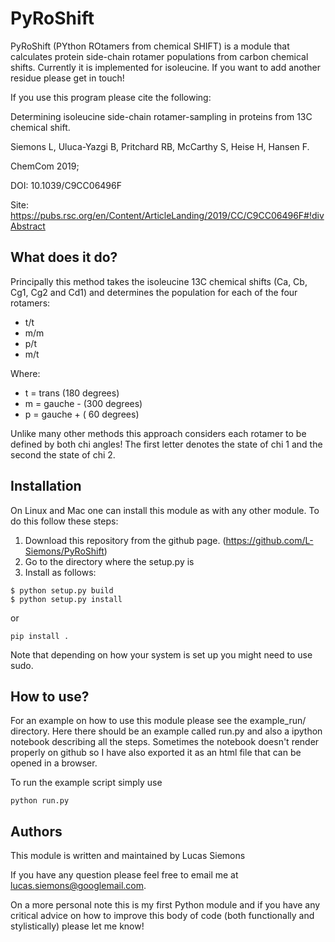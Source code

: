 
PyRoShift
=========

PyRoShift (PYthon ROtamers from chemical SHIFT) is a module that
calculates protein side-chain rotamer populations from carbon
chemical shifts. Currently it is implemented for isoleucine.
If you want to add another residue please get in touch!

If you use this program please cite the following:

Determining isoleucine side-chain rotamer-sampling in proteins from 13C chemical shift.

Siemons L, Uluca-Yazgi B, Pritchard RB, McCarthy S, Heise H, Hansen F.

ChemCom 2019;

DOI:  10.1039/C9CC06496F

Site: https://pubs.rsc.org/en/Content/ArticleLanding/2019/CC/C9CC06496F#!divAbstract

What does it do?
----------------


Principally this method takes the isoleucine 13C chemical shifts
(Ca, Cb, Cg1, Cg2 and Cd1) and determines the population
for each of the four rotamers:

- t/t
- m/m
- p/t
- m/t

Where:
- t = trans     (180 degrees)
- m = gauche -  (300 degrees)
- p = gauche +  ( 60 degrees)

Unlike many other methods this approach considers each rotamer to
be defined by both chi angles! The first letter denotes the state of chi 1 and the
second the state of chi 2.


Installation
------------


On Linux and Mac one can install this module as with any other module. To do this follow these steps:

1. Download this repository from the github page. (https://github.com/L-Siemons/PyRoShift)
2. Go to the directory where the setup.py is
3. Install as follows:
```
$ python setup.py build
$ python setup.py install
```
or
```
pip install .
```
Note that depending on how your system is set up
you might need to use sudo.


How to use?
-----------

For an example on how to use this module please see the example_run/ directory.
Here there should be an example called run.py and also a ipython notebook describing all the
steps. Sometimes the notebook doesn't render properly on github so I have also exported it as
an html file that can be opened in a browser.

To run the example script simply use
```
python run.py
```


Authors
-------

This module is written and maintained by
Lucas Siemons

If you have any question please feel free to
email me at lucas.siemons@googlemail.com.

On a more personal note this is my first Python
module and if you have any critical advice on how to
improve this body of code (both functionally and stylistically)
please let me know!
